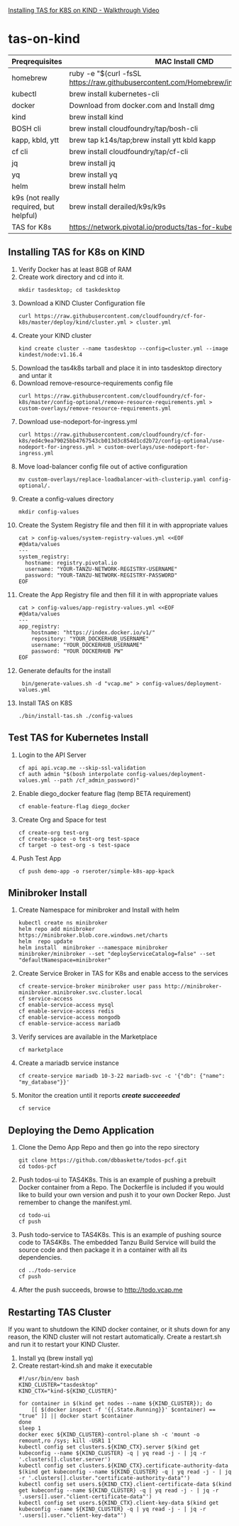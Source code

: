 [Installing TAS for K8S on KIND - Walkthrough Video ](https://youtu.be/B-h2yggVk8w)


# tas-on-kind


Preqrequisites | MAC Install CMD 
---------|----------
homebrew | ruby -e "$(curl -fsSL https://raw.githubusercontent.com/Homebrew/install/master/install)"
kubectl | brew install kubernetes-cli
docker |  Download from docker.com and Install dmg
kind | brew install kind
BOSH cli | brew install cloudfoundry/tap/bosh-cli
kapp, kbld, ytt | brew tap k14s/tap;brew install ytt kbld kapp
cf cli | brew install cloudfoundry/tap/cf-cli
jq | brew install jq
yq | brew install yq
helm | brew install helm
k9s (not really required, but helpful) | brew install derailed/k9s/k9s  
TAS for K8s | https://network.pivotal.io/products/tas-for-kubernetes


## Installing TAS for K8s on KIND
1. Verify Docker has at least 8GB of RAM
1. Create work directory and cd into it.
    ```
    mkdir tasdesktop; cd taskdesktop
    ```
1. Download a KIND Cluster Configuration file
    ```
    curl https://raw.githubusercontent.com/cloudfoundry/cf-for-k8s/master/deploy/kind/cluster.yml > cluster.yml
    ```
1. Create your KIND cluster
    ```
    kind create cluster --name tasdesktop --config=cluster.yml --image kindest/node:v1.16.4
    ```
1. Download the tas4k8s tarball and place it in into tasdesktop directory and untar it
1. Download remove-resource-requirements config file
    ```
    curl https://raw.githubusercontent.com/cloudfoundry/cf-for-k8s/master/config-optional/remove-resource-requirements.yml > custom-overlays/remove-resource-requirements.yml
    ```
1. Download use-nodeport-for-ingress.yml
    ```
    curl https://raw.githubusercontent.com/cloudfoundry/cf-for-k8s/ed4c9ea79025bb4767543cb013d3c854d1cd2b72/config-optional/use-nodeport-for-ingress.yml > custom-overlays/use-nodeport-for-ingress.yml
    ```
1. Move load-balancer config file out of active configuration
    ```
    mv custom-overlays/replace-loadbalancer-with-clusterip.yaml config-optional/.
    ```
1. Create a config-values directory
    ```
    mkdir config-values
    ```
1. Create the System Registry file and then fill it in with appropriate values
    ```
    cat > config-values/system-registry-values.yml <<EOF
    #@data/values
    ---
    system_registry:
      hostname: registry.pivotal.io
      username: "YOUR-TANZU-NETWORK-REGISTRY-USERNAME"
      password: "YOUR-TANZU-NETWORK-REGISTRY-PASSWORD"
    EOF
1. Create the App Registry file and then fill it in with appropriate values
    ```
    cat > config-values/app-registry-values.yml <<EOF
    #@data/values
    ---
    app_registry:
        hostname: "https://index.docker.io/v1/"
        repository: "YOUR_DOCKERHUB_USERNAME"
        username: "YOUR_DOCKERHUB_USERNAME"
        password: "YOUR DOCKERHUB PW"
    EOF
1. Generate defaults for the install 
    ```
     bin/generate-values.sh -d "vcap.me" > config-values/deployment-values.yml
    ```
1. Install TAS on K8S
    ```
    ./bin/install-tas.sh ./config-values
    ```
## Test TAS for Kubernetes Install
1. Login to the API Server
    ```
    cf api api.vcap.me --skip-ssl-validation
    cf auth admin "$(bosh interpolate config-values/deployment-values.yml --path /cf_admin_password)"
    ```
1. Enable diego_docker feature flag (temp BETA requirement)
    ```
    cf enable-feature-flag diego_docker
    ```
1. Create Org and Space for test
    ```
    cf create-org test-org
    cf create-space -o test-org test-space
    cf target -o test-org -s test-space
    ```
1. Push Test App
    ```
    cf push demo-app -o rseroter/simple-k8s-app-kpack
    ```
## Minibroker Install
1. Create Namespace for minibroker and Install with helm
    ```
    kubectl create ns minibroker
    helm repo add minibroker https://minibroker.blob.core.windows.net/charts
    helm  repo update
    helm install  minibroker --namespace minibroker minibroker/minibroker --set "deployServiceCatalog=false" --set "defaultNamespace=minibroker"
    ```
1. Create Service Broker in TAS for K8s and enable access to the services
    ```
    cf create-service-broker minibroker user pass http://minibroker-minibroker.minibroker.svc.cluster.local
    cf service-access
    cf enable-service-access mysql
    cf enable-service-access redis
    cf enable-service-access mongodb
    cf enable-service-access mariadb
    ```
1. Verify services are available in the Marketplace
    ```
    cf marketplace
    ```
1. Create a mariadb service instance
    ```
    cf create-service mariadb 10-3-22 mariadb-svc -c '{"db": {"name": "my_database"}}'
    ```
1. Monitor the creation until it reports _**create succeeeded**_
    ```
    cf service
    ```

## Deploying the Demo Application
1. Clone the Demo App Repo and then go into the repo sirectory
    ```
    git clone https://github.com/dbbaskette/todos-pcf.git
    cd todos-pcf
    ```
1.  Push todos-ui to TAS4K8s. This is an example of pushing a prebuilt Docker container from a Repo. The Dockerfile is included if you would like to build your own version and push it to your own Docker Repo. Just remember to change the manifest.yml.
    ```
    cd todo-ui
    cf push 
    ```
1. Push todo-service to TAS4K8s. This is an example of pushing source code to TAS4K8s. The embedded Tanzu Build Service will build the source code and then package it in a container with all its dependencies.
    ```
    cd ../todo-service
    cf push
    ```
1. After the push succeeds, browse to http://todo.vcap.me





## Restarting TAS Cluster
If you want to shutdown the KIND docker container, or it shuts down for any reason, the KIND cluster will not restart automatically. Create a restart.sh and run it to restart your KIND Cluster.

1. Install yq (brew install yq)
1. Create restart-kind.sh and make it executable
    ``` 
    #!/usr/bin/env bash
    KIND_CLUSTER="tasdesktop"
    KIND_CTX="kind-${KIND_CLUSTER}"

    for container in $(kind get nodes --name ${KIND_CLUSTER}); do
        [[ $(docker inspect -f '{{.State.Running}}' $container) == "true" ]] || docker start $container
    done
    sleep 1
    docker exec ${KIND_CLUSTER}-control-plane sh -c 'mount -o remount,ro /sys; kill -USR1 1'
    kubectl config set clusters.${KIND_CTX}.server $(kind get kubeconfig --name ${KIND_CLUSTER} -q | yq read -j - | jq -r '.clusters[].cluster.server')
    kubectl config set clusters.${KIND_CTX}.certificate-authority-data $(kind get kubeconfig --name ${KIND_CLUSTER} -q | yq read -j - | jq -r '.clusters[].cluster."certificate-authority-data"')
    kubectl config set users.${KIND_CTX}.client-certificate-data $(kind get kubeconfig --name ${KIND_CLUSTER} -q | yq read -j - | jq -r '.users[].user."client-certificate-data"')
    kubectl config set users.${KIND_CTX}.client-key-data $(kind get kubeconfig --name ${KIND_CLUSTER} -q | yq read -j - | jq -r '.users[].user."client-key-data"')
    ```  



